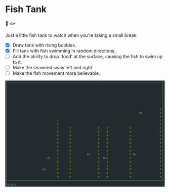 # Fish Tank

:tropical_fish: :fish:

Just a little fish tank to watch when you're taking a small break.

- [x] Draw tank with rising bubbles.
- [x] Fill tank with fish swimming in random directions.
- [ ] Add the ability to drop 'food' at the surface, causing the fish to swim up to it.
- [ ] Make the seaweed sway left and right
- [ ] Make the fish movement more believable.

![](images/fish-tank.gif)
